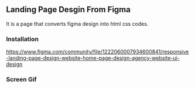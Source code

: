 
<h2>Landing Page Desgin From Figma</h2>

It is a page that converts figma design into html css codes.

<h3>Installation</h3>

https://www.figma.com/community/file/1222060007934600841/responsive-landing-page-design-website-home-page-design-agency-website-ui-design

<h3>Screen Gif</h3>
